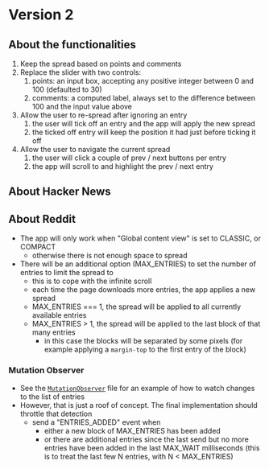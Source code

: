 # Version 2


## About the functionalities

1. Keep the spread based on points and comments
2. Replace the slider with two controls:
    1. points: an input box, accepting any positive integer between 0 and 100 (defaulted to 30)
    2. comments: a computed label, always set to the difference between 100 and the input value above
3. Allow the user to re-spread after ignoring an entry
    1. the user will tick off an entry and the app will apply the new spread
    2. the ticked off entry will keep the position it had just before ticking it off
4. Allow the user to navigate the current spread
    1. the user will click a couple of prev / next buttons per entry
    2. the app will scroll to and highlight the prev / next entry


## About Hacker News


## About Reddit

+ The app will only work when "Global content view" is set to CLASSIC, or COMPACT
    + otherwise there is not enough space to spread
+ There will be an additional option (MAX_ENTRIES) to set the number of entries to limit the spread to
    + this is to cope with the infinite scroll
    + each time the page downloads more entries, the app applies a new spread
    + MAX_ENTRIES === 1, the spread will be applied to all currently available entries
    + MAX_ENTRIES > 1, the spread will be applied to the last block of that many entries
        + in this case the blocks will be separated by some pixels (for example applying a `margin-top` to the first entry of the block)

### Mutation Observer

+ See the [`MutationObserver`](https://developer.mozilla.org/en-US/docs/Web/API/MutationObserver) file for an example of how to watch changes to the list of entries
+ However, that is just a roof of concept. The final implementation should throttle that detection
    + send a "ENTRIES_ADDED" event when
        + either a new block of MAX_ENTRIES has been added
        + or there are additional entries since the last send but no more entries have been added in the last MAX_WAIT milliseconds (this is to treat the last few N entries, with N < MAX_ENTRIES)
